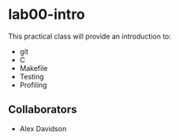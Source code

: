 # lab00-intro

This practical class will provide an introduction to:

- git
- C
- Makefile
- Testing
- Profiling

## Collaborators

- Alex Davidson